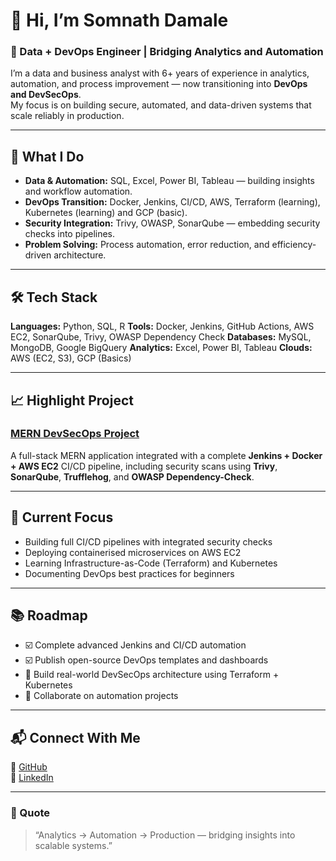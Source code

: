 # 👋 Hi, I’m Somnath Damale

### 🚀 Data + DevOps Engineer | Bridging Analytics and Automation

I’m a data and business analyst with 6+ years of experience in analytics, automation, and process improvement — now transitioning into **DevOps and DevSecOps**.  
My focus is on building secure, automated, and data-driven systems that scale reliably in production.

---

## 🧠 What I Do
- **Data & Automation:** SQL, Excel, Power BI, Tableau — building insights and workflow automation.
- **DevOps Transition:** Docker, Jenkins, CI/CD, AWS, Terraform (learning), Kubernetes (learning) and GCP (basic).
- **Security Integration:** Trivy, OWASP, SonarQube — embedding security checks into pipelines.
- **Problem Solving:** Process automation, error reduction, and efficiency-driven architecture.

---

## 🛠️ Tech Stack
**Languages:** Python, SQL, R
**Tools:** Docker, Jenkins, GitHub Actions, AWS EC2, SonarQube, Trivy, OWASP Dependency Check 
**Databases:** MySQL, MongoDB, Google BigQuery
**Analytics:** Excel, Power BI, Tableau 
**Clouds:** AWS (EC2, S3), GCP (Basics)

---

## 📈 Highlight Project
### [MERN DevSecOps Project](https://github.com/i-damale/mern-devsecops-project)
A full-stack MERN application integrated with a complete **Jenkins + Docker + AWS EC2** CI/CD pipeline, including security scans using **Trivy**, **SonarQube**, **Trufflehog**, and **OWASP Dependency-Check**.

---

## 🎯 Current Focus
- Building full CI/CD pipelines with integrated security checks  
- Deploying containerised microservices on AWS EC2  
- Learning Infrastructure-as-Code (Terraform) and Kubernetes  
- Documenting DevOps best practices for beginners

---

## 📚 Roadmap
- ☑️ Complete advanced Jenkins and CI/CD automation
- ☑️ Publish open-source DevOps templates and dashboards
- 🔄 Build real-world DevSecOps architecture using Terraform + Kubernetes
- 🔄 Collaborate on automation projects

---

## 📬 Connect With Me
🔗 [GitHub](https://github.com/i-damale)  
💼 [LinkedIn](https://linkedin.com/in/somnathdamale)

---

### 🧩 Quote
> “Analytics → Automation → Production — bridging insights into scalable systems.”
